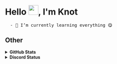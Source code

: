 # Hello <img src="https://media.giphy.com/media/hvRJCLFzcasrR4ia7z/giphy.gif" width="32">, I'm Knot 

<pre>
  - 🌱 I’m currently learning everything 😋
</pre>
<!--
## My experience stacks
<details>
  <summary>
    <strong>
      Programming language
    </strong>
  </summary>
  <p align="left">
    <a href="https://skillicons.dev">
      <img src="https://skillicons.dev/icons?i=ts,js,java,python,dart" />
    </a>
  </p>
</details>

<details>
  <summary>
    <strong>
      Web development & API
    </strong>
  </summary>
<div style="display: flex; flex-direction: row;">
  <p align="left">
    <a href="https://skillicons.dev">
      <img src="https://skillicons.dev/icons?i=html,css,nodejs,express,react,next,nest,fastapi" />
    </a>
  </p>
</div>
</details>
-->

## Other
<details><summary><strong>GitHub Stats</strong></summary>
  <img src="https://github-readme-stats.vercel.app/api?username=Notties&show_icons=true&theme=tokyonight" alt="stats">
  <img src="https://github-readme-stats.vercel.app/api/top-langs/?username=Notties&layout=compact&theme=tokyonight" alt="stats">
</details>

<details>
  <summary>
    <strong>Discord Status
    </strong>
  </summary>
  <img src="https://discord.c99.nl/widget/theme-1/674982630357205007.png">
</details>


<!-- source - readme.md
Typing SVG: https://readme-typing-svg.demolab.com/demo/
Skill-icons: https://github.com/tandpfun/skill-icons
Github-Stats: https://github.com/anuraghazra/github-readme-stats
Discord Status Banner: https://discord.c99.nl/
-->
